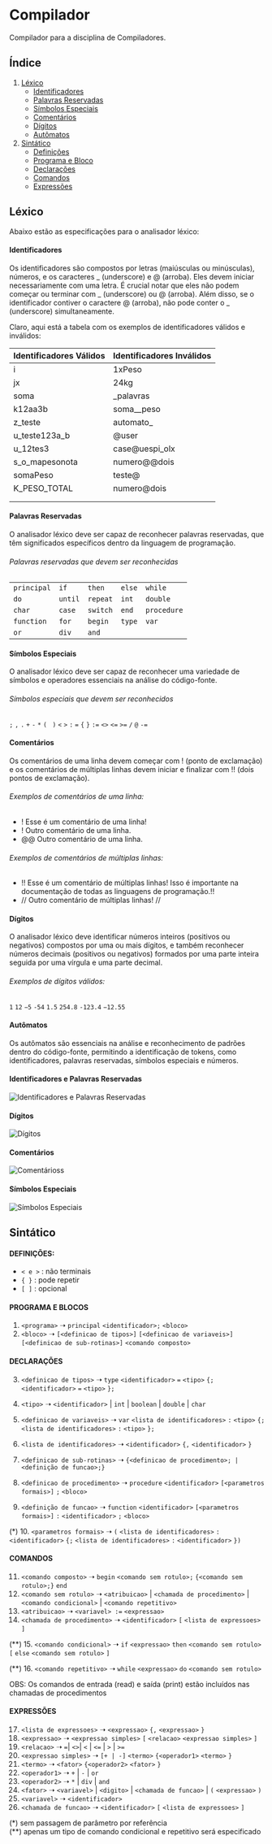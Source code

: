# Compilador
Compilador para a disciplina de Compiladores.

## Índice
1. [Léxico](#léxico)
   - [Identificadores](#identificadores)
   - [Palavras Reservadas](#palavras-reservadas)
   - [Símbolos Especiais](#símbolos-especiais)
   - [Comentários](#comentários)
   - [Dígitos](#dígitos)
   - [Autômatos](#autômatos)
2. [Sintático](#sintático)
   - [Definições](#definições)
   - [Programa e Bloco](#programa-e-blocos)
   - [Declarações](#declarações)
   - [Comandos](#comandos)
   - [Expressões](#expressões)

## Léxico
Abaixo estão as especificações para o analisador léxico:

#### Identificadores

Os identificadores são compostos por letras (maiúsculas ou minúsculas), números, e os caracteres _ (underscore) e @ (arroba). Eles devem iniciar necessariamente com uma letra. É crucial notar que eles não podem começar ou terminar com _ (underscore) ou @ (arroba). Além disso, se o identificador contiver o caractere @ (arroba), não pode conter o _ (underscore) simultaneamente.

Claro, aqui está a tabela com os exemplos de identificadores válidos e inválidos:

| Identificadores Válidos | Identificadores Inválidos |
|-------------------------|---------------------------|
| i                       | 1xPeso                    |
| jx                      | 24kg                      |
| soma                    | _palavras                 |
| k12aa3b                 | soma__peso                |
| z_teste                 | automato_                 |
| u_teste123a_b           | @user                     |
| u_12tes3                | case@uespi_olx            |
| s_o_mapesonota          | numero@@dois              |
| somaPeso                | teste@                    |
| K_PESO_TOTAL            | numero@dois               |
|                         |                           |
|                         |                           |

#### Palavras Reservadas

O analisador léxico deve ser capaz de reconhecer palavras reservadas, que têm significados específicos dentro da linguagem de programação.

###### Palavras reservadas que devem ser reconhecidas
|                 |             |              |            |                 |
|-----------------|-------------|--------------|------------|-----------------|
| ```principal``` | ```if```    | ```then```   | ```else``` | ```while```     |
| ```do```        | ```until``` | ```repeat``` | ```int```  | ```double```    |
| ```char```      | ```case```  | ```switch``` | ```end```  | ```procedure``` |
| ```function```  | ```for```   | ```begin```  | ```type``` | ```var```       |
| ```or```        | ```div```   | ```and```    |            |                 |

#### Símbolos Especiais

O analisador léxico deve ser capaz de reconhecer uma variedade de símbolos e operadores essenciais na análise do código-fonte.
###### Símbolos especiais que devem ser reconhecidos
```;``` ```,``` ```.``` ```+``` ```-``` ```*``` ```( ``` ```)``` ```<``` ```>``` ```:``` ```=``` ```{``` ```}``` ```:=``` ```<>``` ```<=``` ```>=``` ```/``` ```@``` ```-=```                               

#### Comentários

Os comentários de uma linha devem começar com ! (ponto de exclamação) e os comentários de múltiplas linhas devem iniciar e finalizar com !! (dois pontos de exclamação).

###### Exemplos de comentários de uma linha:
- ! Esse é um comentário de uma linha!
- ! Outro comentário de uma linha.
- @@ Outro comentário de uma linha.

###### Exemplos de comentários de múltiplas linhas:
- !! Esse é um comentário de múltiplas linhas! Isso é importante na documentação de todas as linguagens de programação.!!
- // Outro comentário de múltiplas linhas! //

#### Dígitos

O analisador léxico deve identificar números inteiros (positivos ou negativos) compostos por uma ou mais dígitos, e também reconhecer números decimais (positivos ou negativos) formados por uma parte inteira seguida por uma vírgula e uma parte decimal.

###### Exemplos de dígitos válidos:
```1``` ```12``` ```−5``` ```-54``` ```1.5``` ```254.8``` ```-123.4``` ```−12.55```

#### Autômatos
Os autômatos são essenciais na análise e reconhecimento de padrões dentro do código-fonte, permitindo a identificação de tokens, como identificadores, palavras reservadas, símbolos especiais e números.

#### Identificadores e Palavras Reservadas
<img src="./automatos/automato_identificadores_palavras_reservadas_3.png" alt="Identificadores e Palavras Reservadas"/>  

#### Dígitos
<img src="./automatos/automato_digitos.png" alt="Dígitos"/>  

#### Comentários
<img src="automatos/automato_comentarios_3.png" alt="Comentárioss"/>  

#### Símbolos Especiais
<img src="automatos/automato_simbolos_especiais.png" alt="Símbolos Especiais"/>

## Sintático

#### DEFINIÇÕES:

- `< e >` : não terminais
- `{ }` : pode repetir
- `[ ]` : opcional

#### PROGRAMA E BLOCOS

1. `<programa>` ➝ `principal` `<identificador>;` `<bloco>`
2. `<bloco>` ➝ `[<definicao de tipos>]`
   `[<definicao de variaveis>]`
   `[<definicao de sub-rotinas>]`
   `<comando composto>`

#### DECLARAÇÕES

3. `<definicao de tipos>` ➝ `type` `<identificador>` `=` `<tipo>` `{;` `<identificador>` `=` `<tipo>` `};`
4. `<tipo>` ➝ `<identificador>` | `int` | `boolean` | `double` | `char`
5. `<definicao de variaveis>` ➝ `var` `<lista de identificadores>` `:` `<tipo>` `{;` `<lista de identificadores>` `:` `<tipo>` `};`
6. `<lista de identificadores>` ➝ `<identificador>` `{,` `<identificador>` `}`
7. `<definicao de sub-rotinas>` ➝ `{<definicao de procedimento>; | <definição de funcao>;}`

8. `<definicao de procedimento>` ➝ `procedure` `<identificador>` `[<parametros formais>]` `;` `<bloco>`
9. `<definição de funcao>` ➝ `function` `<identificador>` `[<parametros formais>]` `:` `<identificador>` `;` `<bloco>`

(*) 10. `<parametros formais>` ➝ `(` `<lista de identificadores>` `:` `<identificador>` `{;` `<lista de identificadores>` `:` `<identificador>` `})`

#### COMANDOS

11. `<comando composto>` ➝ `begin` `<comando sem rotulo>;` `{<comando sem rotulo>;}` `end`
12. `<comando sem rotulo>` ➝ `<atribuicao>` | `<chamada de procedimento>` | `<comando condicional>` | `<comando repetitivo>`
13. `<atribuicao>` ➝ `<variavel> :=` `<expressao>`
14. `<chamada de procedimento>` ➝ `<identificador>` `[` `<lista de expressoes>` `]`

(**) 15. `<comando condicional>` ➝ `if` `<expressao>` `then` `<comando sem rotulo>` `[` `else` `<comando sem rotulo>` `]`

(**) 16. `<comando repetitivo>` ➝ `while` `<expressao>` `do` `<comando sem rotulo>`

OBS: Os comandos de entrada (read) e saída (print) estão incluídos nas chamadas de procedimentos

#### EXPRESSÕES

17. `<lista de expressoes>` ➝ `<expressao>` `{,` `<expressao>` `}`
18. `<expressao>` ➝ `<expressao simples>` `[` `<relacao>` `<expressao simples>` `]`
19. `<relacao>` ➝ `=`| `<>`| `<` | `<=` | `>` | `>=`
20. `<expressao simples>` ➝ `[+ | -]` `<termo>` `{<operador1>` `<termo>` `}`
21. `<termo>` ➝ `<fator>` `{<operador2>` `<fator>` `}`
22. `<operador1>` ➝ `+` | `-` | `or`
23. `<operador2>` ➝ `*` | `div` | `and`
24. `<fator>` ➝ `<variavel>` | `<digito>` | `<chamada de funcao>` | `(` `<expressao>` `)`
25. `<variavel>` ➝ `<identificador>`
26. `<chamada de funcao>` ➝ `<identificador>` `[` `<lista de expressoes>` `]`

(*) sem passagem de parâmetro por referência <br/>
(**) apenas um tipo de comando condicional e repetitivo será especificado